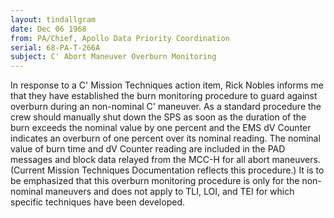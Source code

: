```yaml
---
layout: tindallgram
date: Dec 06 1968
from: PA/Chief, Apollo Data Priority Coordination
serial: 68-PA-T-266A
subject: C' Abort Maneuver Overburn Monitoring
---
```

In response to a C' Mission Techniques action item, Rick Nobles 
informs me that they have established the burn monitoring procedure 
to guard against overburn during an non-nominal C' maneuver. As a 
standard procedure the crew should manually shut down the SPS as soon 
as the duration of the burn exceeds the nominal value by one percent 
and the EMS dV Counter indicates an overburn of one percent over its 
nominal reading. The nominal value of burn time and dV Counter 
reading are included in the PAD messages and block data relayed from 
the MCC-H for all abort maneuvers. (Current Mission Techniques 
Documentation reflects this procedure.) It is to be emphasized that 
this overburn monitoring procedure is only for the non-nominal maneuvers 
and does not apply to TLI, LOI, and TEI for which specific techniques 
have been developed.
